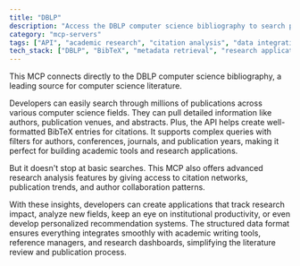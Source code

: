 ```yaml
---
title: "DBLP"
description: "Access the DBLP computer science bibliography to search publications, generate citations, and analyze research trends."
category: "mcp-servers"
tags: ["API", "academic research", "citation analysis", "data integration", "research tools", "publication trends", "citation networks"]
tech_stack: ["DBLP", "BibTeX", "metadata retrieval", "research applications", "academic writing tools", "reference managers"]
---
```


This MCP connects directly to the DBLP computer science bibliography, a leading source for computer science literature. 

Developers can easily search through millions of publications across various computer science fields. They can pull detailed information like authors, publication venues, and abstracts. Plus, the API helps create well-formatted BibTeX entries for citations. It supports complex queries with filters for authors, conferences, journals, and publication years, making it perfect for building academic tools and research applications.

But it doesn't stop at basic searches. This MCP also offers advanced research analysis features by giving access to citation networks, publication trends, and author collaboration patterns. 

With these insights, developers can create applications that track research impact, analyze new fields, keep an eye on institutional productivity, or even develop personalized recommendation systems. The structured data format ensures everything integrates smoothly with academic writing tools, reference managers, and research dashboards, simplifying the literature review and publication process.